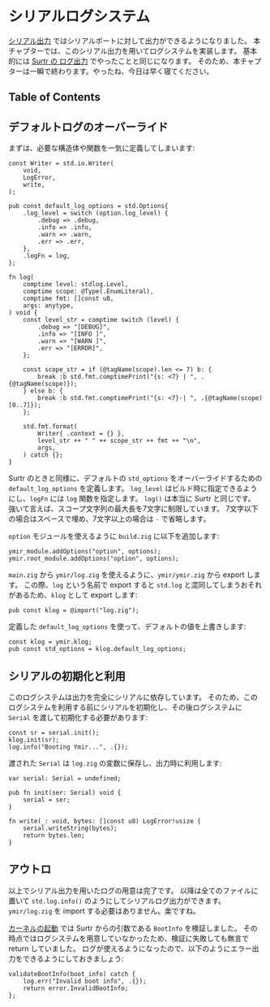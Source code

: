 # シリアルログシステム

[シリアル出力](serial_output.md) ではシリアルポートに対して出力ができるようになりました。
本チャプターでは、このシリアル出力を用いてログシステムを実装します。
基本的には [Surtr の ログ出力](../bootloader/uefi_log.md) でやったことと同じになります。
そのため、本チャプターは一瞬で終わります。やったね、今日は早く寝てください。

## Table of Contents

<!-- toc -->

## デフォルトログのオーバーライド

まずは、必要な構造体や関数を一気に定義してしまいます:

```ymir/log.zig
const Writer = std.io.Writer(
    void,
    LogError,
    write,
);

pub const default_log_options = std.Options{
    .log_level = switch (option.log_level) {
        .debug => .debug,
        .info => .info,
        .warn => .warn,
        .err => .err,
    },
    .logFn = log,
};

fn log(
    comptime level: stdlog.Level,
    comptime scope: @Type(.EnumLiteral),
    comptime fmt: []const u8,
    args: anytype,
) void {
    const level_str = comptime switch (level) {
        .debug => "[DEBUG]",
        .info => "[INFO ]",
        .warn => "[WARN ]",
        .err => "[ERROR]",
    };

    const scope_str = if (@tagName(scope).len <= 7) b: {
        break :b std.fmt.comptimePrint("{s: <7} | ", .{@tagName(scope)});
    } else b: {
        break :b std.fmt.comptimePrint("{s: <7}-| ", .{@tagName(scope)[0..7]});
    };

    std.fmt.format(
        Writer{ .context = {} },
        level_str ++ " " ++ scope_str ++ fmt ++ "\n",
        args,
    ) catch {};
}
```

Surtr のときと同様に、デフォルトの `std_options` をオーバーライドするための `default_log_options` を定義します。
`log_level` はビルド時に指定できるようにし、`logFn` には `log` 関数を指定します。
`log()` は本当に Surtr と同じです。
強いて言えば、スコープ文字列の最大長を7文字に制限しています。
7文字以下の場合はスペースで埋め、7文字以上の場合は `-` で省略します。

`option` モジュールを使えるように `build.zig` に以下を追加します:

```zig
ymir_module.addOptions("option", options);
ymir.root_module.addOptions("option", options);
```

`main.zig` から `ymir/log.zig` を使えるように、`ymir/ymir.zig` から export します。
この際、`log` という名前で export すると `std.log` と混同してしまうおそれがあるため、`klog` として export します:

```ymir/ymir.zig
pub const klog = @import("log.zig");
```

定義した `default_log_options` を使って、デフォルトの値を上書きします:

```ymir/main.zig
const klog = ymir.klog;
pub const std_options = klog.default_log_options;
```

## シリアルの初期化と利用

このログシステムは出力を完全にシリアルに依存しています。
そのため、このログシステムを利用する前にシリアルを初期化し、その後ログシステムに `Serial` を渡して初期化する必要があります:

```ymir/main.zig
const sr = serial.init();
klog.init(sr);
log.info("Booting Ymir...", .{});
```

渡された `Serial` は `log.zig` の変数に保存し、出力時に利用します:

```ymir/log.zig
var serial: Serial = undefined;

pub fn init(ser: Serial) void {
    serial = ser;
}

fn write(_: void, bytes: []const u8) LogError!usize {
    serial.writeString(bytes);
    return bytes.len;
}
```

## アウトロ

以上でシリアル出力を用いたログの用意は完了です。
以降は全てのファイルに置いて `std.log.info()` のようにしてシリアルログ出力ができます。
`ymir/log.zig` を import する必要はありません。楽ですね。

[カーネルの起動](../bootloader/jump_to_ymir.md) では Surtr からの引数である `BootInfo` を検証しました。
その時点ではログシステムを用意していなかったため、検証に失敗しても無言で return していました。
ログが使えるようになったので、以下のようにエラー出力をできるようにしておきましょう:

```ymir/main.zig
validateBootInfo(boot_info) catch {
    log.err("Invalid boot info", .{});
    return error.InvalidBootInfo;
};
```
